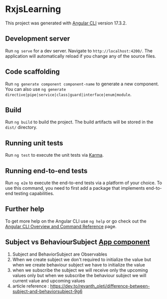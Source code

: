 # RxjsLearning

This project was generated with [Angular CLI](https://github.com/angular/angular-cli) version 17.3.2.

## Development server

Run `ng serve` for a dev server. Navigate to `http://localhost:4200/`. The application will automatically reload if you change any of the source files.

## Code scaffolding

Run `ng generate component component-name` to generate a new component. You can also use `ng generate directive|pipe|service|class|guard|interface|enum|module`.

## Build

Run `ng build` to build the project. The build artifacts will be stored in the `dist/` directory.

## Running unit tests

Run `ng test` to execute the unit tests via [Karma](https://karma-runner.github.io).

## Running end-to-end tests

Run `ng e2e` to execute the end-to-end tests via a platform of your choice. To use this command, you need to first add a package that implements end-to-end testing capabilities.

## Further help

To get more help on the Angular CLI use `ng help` or go check out the [Angular CLI Overview and Command Reference](https://angular.io/cli) page.

## Subject vs BehaviourSubject <a href = "https://github.com/RamadossE2313/rxjs-learning/blob/main/src/app/app.component.ts">App component</a>
1. Subject and BehaviorSubject are Observables
2. When we create subject we don't required to initialize the value but when we create behaviour subject we have to initialize the value
3. when we subscribe the subject we will receive only the upcoming values only but when we subscribe the behaviour subject we will current value and upcoming values
4. article reference : https://dev.to/revanth_oleti/difference-between-subject-and-behaviorsubject-9g6
